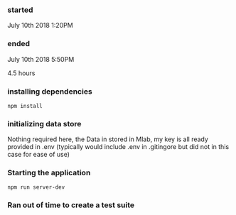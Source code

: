 ### started
July 10th 2018 1:20PM

### ended
July 10th 2018 5:50PM

4.5 hours


### installing dependencies
```
npm install
```

### initializing data store 
Nothing required here, the Data in stored
in Mlab, my key is all ready provided in .env
(typically would include .env in .gitingore 
but did not in this case for ease of use)

### Starting the application
```
npm run server-dev
```
### Ran out of time to create a test suite
